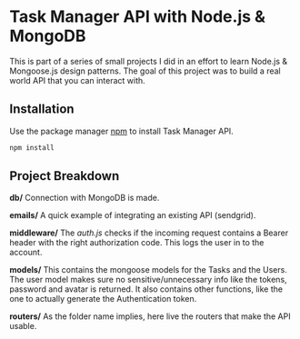 # Task Manager API with Node.js & MongoDB
This is part of a series of small projects I did in an effort to learn Node.js & Mongoose.js design patterns. The goal of this project was to build a real world API that you can interact with.

## Installation

Use the package manager [npm](https://nodejs.org/en/)  to install Task Manager API.

```bash
npm install
```

## Project Breakdown

**db/**
Connection with MongoDB is made.

**emails/**
A quick example of integrating an existing API (sendgrid).

**middleware/**
The *auth.js* checks if the incoming request contains a Bearer header with the right authorization code. This logs the user in to the account.

**models/**
This contains the mongoose models for the Tasks and the Users. The user model makes sure no sensitive/unnecessary info like the tokens, password and avatar is returned. It also contains other functions, like the one to actually generate the Authentication token.

**routers/**
As the folder name implies, here live the routers that make the API usable.